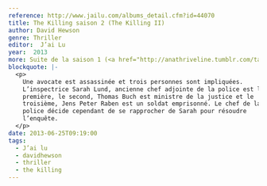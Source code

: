 ```yaml
---
reference: http://www.jailu.com/albums_detail.cfm?id=44070
title: The Killing saison 2 (The Killing II)
author: David Hewson
genre: Thriller
editor:  J’ai Lu
year:  2013
more: Suite de la saison 1 (<a href="http://anathriveline.tumblr.com/tagged/the%20killing">J’ai Lu, 2012</a>)
blockquote: |-
  <p>
    Une avocate est assassinée et trois personnes sont impliquées.
    L’inspectrice Sarah Lund, ancienne chef adjointe de la police est la
    première, le second, Thomas Buch est ministre de la justice et le
    troisième, Jens Peter Raben est un soldat emprisonné. Le chef de la
    police décide cependant de se rapprocher de Sarah pour résoudre
    l’enquête.
  </p>
date: 2013-06-25T09:19:00
tags:
  - J’ai lu
  - davidhewson
  - thriller
  - the killing
---
```

